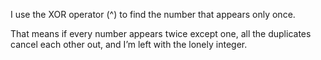 I use the XOR operator (^) to find the number that appears only once.

That means if every number appears twice except one, all the duplicates cancel each other out, and I’m left with the lonely integer.